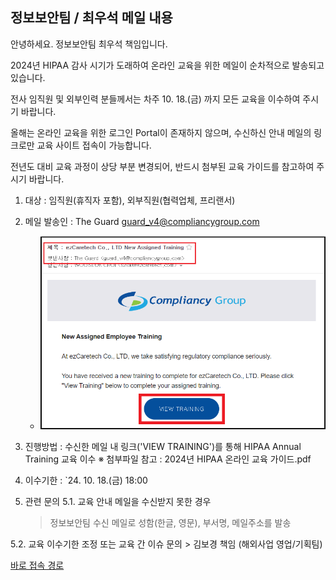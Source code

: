 






## 정보보안팀 / 최우석 메일 내용

안녕하세요.  정보보안팀 최우석 책임입니다.

2024년 HIPAA 감사 시기가 도래하여 온라인 교육을 위한 메일이 순차적으로 발송되고 있습니다.

전사 임직원 및 외부인력 분들께서는 차주 10. 18.(금) 까지 모든 교육을 이수하여 주시기 바랍니다.

올해는 온라인 교육을 위한 로그인 Portal이 존재하지 않으며,
수신하신 안내 메일의 링크로만 교육 사이트 접속이 가능합니다.

전년도 대비 교육 과정이 상당 부분 변경되어, 반드시 첨부된 교육 가이드를 참고하여 주시기 바랍니다.

1. 대상 : 임직원(휴직자 포함),  외부직원(협력업체, 프리랜서)

2. 메일 발송인 : The Guard <guard_v4@compliancygroup.com>
    - ![alt text](image.png)

3. 진행방법 : 수신한 메일 내 링크('VIEW TRAINING')를 통해 HIPAA Annual Training 교육 이수
   ※ 첨부파일 참고 : 2024년 HIPAA 온라인 교육 가이드.pdf

4. 이수기한 : `24. 10. 18.(금) 18:00

5. 관련 문의
  5.1. 교육 안내 메일을 수신받지 못한 경우
    > 정보보안팀 수신 메일로 성함(한글, 영문), 부서명, 메일주소를 발송

  5.2. 교육 이수기한 조정 또는 교육 간 이슈 문의
    > 김보경 책임 (해외사업 영업/기획팀)




[바로 접속 경로](https://app-prod.compliancygroup.com/ep?h=eWdyZWVuMDUxNkBnbWFpbC5jb20=)